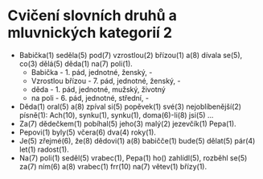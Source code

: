 # Cvičení slovních druhů a mluvnických kategorií 2

- Babička(1) seděla(5) pod(7) vzrostlou(2) břízou(1) a(8) dívala se(5), co(3) dělá(5) děda(1) na(7) poli(1).
	- Babička - 1. pád, jednotné, ženský, - 
	- Vzrostlou břízou - 7. pád, jednotné, ženský, -
	- děda -  1. pád, jednotné, mužský, životný
	- na poli -  6. pád, jednotné, střední, -
- Děda(1) oral(5) a(8) zpíval si(5) popěvek(1) své(3) nejoblíbenější(2) písně(1): Ach(10), synku(1), synku(1), doma(6)-li(8) jsi(5) ...
- Za(7) dědečkem(1) pobíhal(5) jeho(3) malý(2) jezevčík(1) Pepa(1).
- Pepovi(1) byly(5) včera(6) dva(4) roky(1).
- Je(5) zřejmé(6), že(8) dědovi(1) a(8) babičče(1) bude(5) dělat(5) pár(4) let(1) radost(1).
- Na(7) poli(1) seděl(5) vrabec(1), Pepa(1) ho() zahlídl(5), rozběhl se(5) za(7) ním(6) a(8) vrabec(1) frr(10) na(7) větev(1) břízy(1).